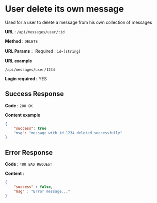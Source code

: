 # User delete its own message

Used for a user to delete a message from his own collection of messages

**URL** : `/api/messages/user/:id`

**Method** : `DELETE`

**URL Params**：
    Required :
    ```
        id=[string]
    ```

**URL example**
```
/api/messages/user/1234
```

**Login required** : YES

## Success Response

**Code** : `200 OK`

**Content example**

```json
{
    "success": true
    "msg": "message with id 1234 deleted successfully"
}
```

## Error Response

**Code** : `400 BAD REQUEST`

**Content** :

```json
{
    "success" : false,
    "msg" : "Error message..."
}
```